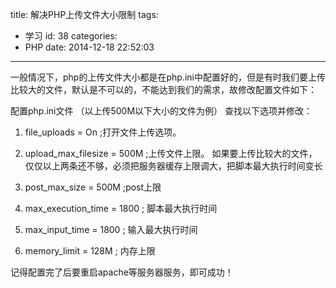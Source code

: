 title: 解决PHP上传文件大小限制
tags:
  - 学习
id: 38
categories:
  - PHP
date: 2014-12-18 22:52:03
---

一般情况下，php的上传文件大小都是在php.ini中配置好的，但是有时我们要上传比较大的文件，默认是不可以的，不能达到我们的需求，故修改配置文件如下：

配置php.ini文件 （以上传500M以下大小的文件为例） 
查找以下选项并修改：

1. file_uploads = On ;打开文件上传选项。
 
2. upload_max_filesize = 500M ;上传文件上限。
 如果要上传比较大的文件，仅仅以上两条还不够，必须把服务器缓存上限调大，把脚本最大执行时间变长 

3. post_max_size = 500M ;post上限 

4. max_execution_time = 1800 ; 脚本最大执行时间 

5. max_input_time = 1800 ;  输入最大执行时间 

6. memory_limit = 128M ; 内存上限

记得配置完了后要重启apache等服务器服务，即可成功！





